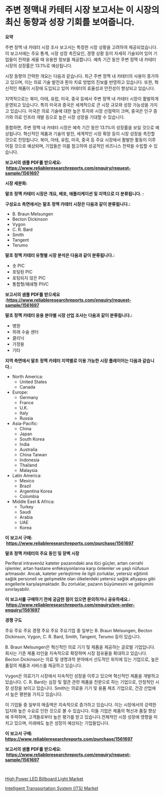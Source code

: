 <p><h1>주변 정맥내 카테터 시장 보고서는 이 시장의 최신 동향과 성장 기회를 보여줍니다.</h1></p><p><strong>요약</strong></p>
<p><p>주변 정맥 내 카테터 시장 조사 보고서는 특정한 시장 상황을 고려하여 제공되었습니다. 이 보고서에는 주요 통계, 시장 성장 촉진요인, 경쟁 상황 등이 자세히 기술되어 있어 기업들이 전략을 세울 때 유용한 정보를 제공합니다. 예측 기간 동안 주변 정맥 내 카테터 시장의 성장률은 13.1%로 예상됩니다.</p><p>시장 동향의 간략한 개요는 다음과 같습니다. 최근 주변 정맥 내 카테터의 사용이 증가하고 있으며, 이는 의료 기술 발전과 환자 치료 방법의 진보를 반영하고 있습니다. 또한, 혁신적인 제품이 시장에 도입되고 있어 카테터의 효율성과 안전성이 향상되고 있습니다.</p><p>지역적으로는 북미, 아태, 유럽, 미국, 중국 등에서 주변 정맥 내 카테터 시장이 활발하게 운영되고 있습니다. 특히 미국과 중국은 세계적으로 큰 시장 규모와 성장 가능성을 가지고 있습니다. 미국은 의료 기술에 대한 높은 투자와 시장 선점력이 크며, 중국은 인구 증가와 의료 인프라 개발 등으로 높은 시장 성장을 기대할 수 있습니다.</p><p>종합하면, 주변 정맥 내 카테터 시장은 예측 기간 동안 13.1%의 성장률을 보일 것으로 예상됩니다. 혁신적인 제품과 기술의 발전, 세계적인 시장 확장 등이 시장 성장을 촉진할 것으로 전망됩니다. 북미, 아태, 유럽, 미국, 중국 등 주요 시장에서 활발한 활동이 이루어질 것으로 예상되며, 기업들은 이를 참고하여 성공적인 비즈니스 전략을 수립할 수 있습니다.</p></p>
<p><strong>보고서의 샘플 PDF를 받으세요: &nbsp;<a href="https://www.reliableresearchreports.com/enquiry/request-sample/1561697">https://www.reliableresearchreports.com/enquiry/request-sample/1561697</a></strong></p>
<p><strong>시장 세분화:</strong></p>
<p><strong> 말초 정맥 카테터 시장은 개요, 배포, 애플리케이션 및 지역으로 더 분류됩니다. :</strong></p>
<p><strong>구성요소 측면에서는 말초 정맥 카테터 시장은 다음과 같이 분류됩니다.:</strong></p>
<p><ul><li>B. Braun Melsungen</li><li>Becton Dickinson</li><li>Vygon</li><li>C. R. Bard</li><li>Smith</li><li>Tangent</li><li>Terumo</li></ul></p>
<p><strong> 말초 정맥 카테터 유형별 시장 분석은 다음과 같이 분류됩니다.:</strong></p>
<p><ul><li>숏 PIC</li><li>포팅된 PIC</li><li>포팅되지 않은 PIC</li><li>통합형/폐쇄형 PIVC</li></ul></p>
<p><strong>보고서의 샘플 PDF를 받으세요 :<a href="https://www.reliableresearchreports.com/enquiry/request-sample/1561697">https://www.reliableresearchreports.com/enquiry/request-sample/1561697</a></strong></p>
<p><strong> 말초 정맥 카테터 응용 분야별 시장 산업 조사는 다음과 같이 분류됩니다.:</strong></p>
<p><ul><li>병원</li><li>외래 수술 센터</li><li>클리닉</li><li>가정용</li><li>기타</li></ul></p>
<p><strong>지역 측면에서 말초 정맥 카테터 지역별로 이용 가능한 시장 플레이어는 다음과 같습니다.:</strong></p>
<p><ul>
    <li>
        North America:
        <ul>
            <li>United States</li>
            <li>Canada</li>
        </ul>
    </li>
    <li>
        Europe:
        <ul>
            <li>Germany</li>
            <li>France</li>
            <li>U.K.</li>
            <li>Italy</li>
            <li>Russia</li>
        </ul>
    </li>
    <li>
        Asia-Pacific:
        <ul>
            <li>China</li>
            <li>Japan</li>
            <li>South Korea</li>
            <li>India</li>
            <li>Australia</li>
            <li>China Taiwan</li>
            <li>Indonesia</li>
            <li>Thailand</li>
            <li>Malaysia</li>
        </ul>
    </li>
    <li>
        Latin America:
        <ul>
            <li>Mexico</li>
            <li>Brazil</li>
            <li>Argentina Korea</li>
            <li>Colombia</li>
        </ul>
    </li>
    <li>
        Middle East & Africa:
        <ul>
            <li>Turkey</li>
            <li>Saudi</li>
            <li>Arabia</li>
            <li>UAE</li>
            <li>Korea</li>
        </ul>
    </li>
    </ul></p>
<p><strong>이 보고서 구매: &nbsp;<a href="https://www.reliableresearchreports.com/purchase/1561697">https://www.reliableresearchreports.com/purchase/1561697</a></strong></p>
<p><strong>말초 정맥 카테터의 주요 동인 및 장벽 시장</strong></p>
<p><p>Periferal intravenöz kateter pazarındaki ana itici güçler, artan cerrahi işlemler, artan hastane enfeksiyonlarına karşı önlemler ve yaşlı nüfusun artmasıdır. Ancak, kateter yerleştirme ile ilgili zorluklar, yetersiz eğitimli sağlık personeli ve gelişmekte olan ülkelerdeki yetersiz sağlık altyapısı gibi engellerle karşılaşmaktadır. Bu zorluklar, pazarın büyümesini ve gelişimini sınırlayabilir.</p></p>
<p><strong>이 보고서를 구매하기 전에 궁금한 점이 있으면 문의하거나 공유하세요.: &nbsp;<a href="https://www.reliableresearchreports.com/enquiry/pre-order-enquiry/1561697">https://www.reliableresearchreports.com/enquiry/pre-order-enquiry/1561697</a></strong></p>
<p><strong>경쟁 구도</strong></p>
<p><p>주요 주요 주요 경쟁 주요 주요 주요기업 중 일부는 B. Braun Melsungen, Becton Dickinson, Vygon, C. R. Bard, Smith, Tangent, Terumo 등이 있습니다.</p><p>B. Braun Melsungen은 혁신적인 의료 기기 및 제품을 제공하는 글로벌 기업입니다. 회사는 기존 제품 라인을 지속적으로 확장하며 시장 점유율을 확대하고 있습니다. Becton Dickinson는 의료 및 생명과학 분야에서 선도적인 위치에 있는 기업으로, 높은 품질의 제품과 서비스를 제공하고 있습니다.</p><p>Vygon은 의료기기 시장에서 지속적인 성장을 이루고 있으며 혁신적인 제품을 개발하고 있습니다. C. R. Bard는 심장 및 혈관 관련 제품을 전문으로 하는 기업으로, 안정적인 시장 성장을 보이고 있습니다. Smith는 의료용 기기 및 용품 제조 기업으로, 건강 산업에서 높은 평판을 가지고 있습니다.</p><p>이 기업들 중 일부의 매출액은 지속적으로 증가하고 있습니다. 이는 시장에서의 강력한 입지와 높은 수요로 인한 것으로 볼 수 있습니다. 이들 기업은 제품의 혁신과 품질 향상에 주력하며, 고객들로부터 높은 평가를 받고 있습니다.전체적인 시장 성장에 영향을 미치고 있으며, 미래에도 높은 성장이 예상되는 기업들입니다.</p></p>
<p><strong>이 보고서 구매: &nbsp; <a href="https://www.reliableresearchreports.com/purchase/1561697">https://www.reliableresearchreports.com/purchase/1561697</a></strong></p>
<p><strong>보고서의 샘플 PDF를 받으세요: &nbsp;<a href="https://www.reliableresearchreports.com/enquiry/request-sample/1561697">https://www.reliableresearchreports.com/enquiry/request-sample/1561697</a></strong><strong></strong></p>
<p>&nbsp;</p>
<p><p><a href="https://github.com/edytherolanlouisejk1miz0wig/Market-Research-Report-List-1/blob/main/high-power-led-billboard-light-market.md">High Power LED Billboard Light Market</a></p><p><a href="https://military-diascia-e68.notion.site/Global-Intelligent-Transportation-System-ITS-Market-by-Types-Applications-and-Major-Players-wit-44054b7cd17944b5be944267f06e31f7">Intelligent Transportation System (ITS) Market</a></p></p>